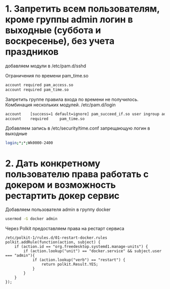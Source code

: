 # 1. Запретить всем пользователям, кроме группы admin логин в выходные (суббота и воскресенье), без учета праздников

добавляем модули в /etc/pam.d/sshd

Ограничения по времени pam_time.so

```bash
account required pam_access.so
account required pam_time.so
```

 
Запретить группе правила входа по времени не получилось.
Комбинация нескольких модулей.
 /etc/pam.d/login
```bash
account    [success=1 default=ignore] pam_succeed_if.so user ingroup admin
account    required     pam_time.so
```
Добавляем запись в  /etc/security/time.conf запрещающую логин в выходные
```bash
login;*;*;Wk0000-2400
```


# 2. Дать конкретному пользователю права работать с докером  и возможность рестартить докер сервис

Добавляем пользователя admin в группу docker
```bash
usermod -G docker admin
```

Через Polkit предоставляем права на рестарт сервиса 
```
/etc/polkit-1/rules.d/01-restart-docker.rules 
polkit.addRule(function(action, subject) {
    if (action.id == "org.freedesktop.systemd1.manage-units") {
        if (action.lookup("unit") == "docker.service" && subject.user === "admin"){
            if (action.lookup("verb") == "restart") {
                return polkit.Result.YES;
            }
        }
    }
});
``` 
